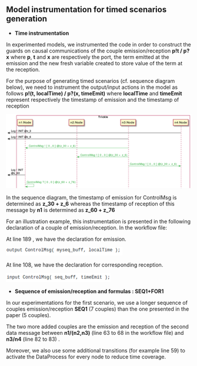 


## Model instrumentation for timed scenarios generation

* **Time instrumentation**

In experimented models, we instrumented the code in order to construct the guards on causal communications of the couple 
emission/reception **p!t / p?x** where **p**, **t** and **x** are respectively the port, the term emitted at the emission and the new fresh variable created to store value of the term at the reception.

For the purpose of generating timed scenarios (cf. sequence diagram below), we need to instrument the output/input actions in the model as follows **p!(t, localTime) / p?(x, timeEmit)** where **localTime** and **timeEmit** represent respectively the timestamp of emission and the timestamp of reception

![alt text](documentation/figs/Example_SD.png)

In the sequence diagram, the timestamp of emission for ControlMsg is determined as **z_30 + z_6** whereas the timestamp of reception of this message by **n1** is determined as **z_60 + z_76**


For an illustration example, this instrumentation is presented in the following declaration of a couple of emission/reception. In the workflow file:

At line 189 , we have the declaration for emission.

![alt text](documentation/figs/output.png)

At line 108, we have the declaration for corresponding reception.

![alt text](documentation/figs/input.png)


* **Sequence of emission/reception and formulas : SEQ1+FOR1**

In our experimentations for the first scenario, we use a longer sequence of couples emission/reception **SEQ1** 
(7 couples) than the one presented in the paper (5 couples).

The two more added couples are the emission and reception of the second data message between **n1/(n2,n3)** 
(line 63 to 68 in the workflow file) and **n3/n4** (line 82 to 83) .

Moreover, we also use some additional transitions (for example line 59) to activate the DataProcess for every node 
to reduce time coverage.
